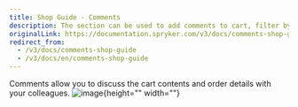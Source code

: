 ```yaml
---
title: Shop Guide - Comments
description: The section can be used to add comments to cart, filter by tags, or discuss order details with colleagues.
originalLink: https://documentation.spryker.com/v3/docs/comments-shop-guide
redirect_from:
  - /v3/docs/comments-shop-guide
  - /v3/docs/en/comments-shop-guide
---
```


Comments allow you to discuss the cart contents and order details with your colleagues.
![image](https://spryker.s3.eu-central-1.amazonaws.com/docs/User+Guides/Shop+User+Guides/Comments/comments-gif.gif){height="" width=""}

